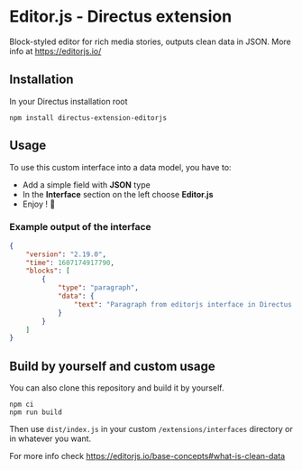 # Editor.js - Directus extension

Block-styled editor for rich media stories, outputs clean data in JSON. More info at https://editorjs.io/

## Installation

In your Directus installation root

```
npm install directus-extension-editorjs
```

## Usage

To use this custom interface into a data model, you have to:

- Add a simple field with **JSON** type
- In the **Interface** section on the left choose **Editor.js**
- Enjoy ! 🎉

### Example output of the interface

```json
{
	"version": "2.19.0",
	"time": 1607174917790,
	"blocks": [
		{
			"type": "paragraph",
			"data": {
				"text": "Paragraph from editorjs interface in Directus."
			}
		}
	]
}
```

## Build by yourself and custom usage

You can also clone this repository and build it by yourself.

```
npm ci
npm run build
```

Then use `dist/index.js` in your custom `/extensions/interfaces` directory or in whatever you want.

For more info check https://editorjs.io/base-concepts#what-is-clean-data
